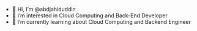 - 👋 Hi, I’m @abdjahiduddin
- 👀 I’m interested in Cloud Computing and Back-End Developer
- 🌱 I’m currently learning about Cloud Computing and Backend Engineer
<!-- - 💞️ I’m looking to collaborate on ...
- 📫 How to reach me ... -->

<!---
abdjahiduddin/abdjahiduddin is a ✨ special ✨ repository because its `README.md` (this file) appears on your GitHub profile.
You can click the Preview link to take a look at your changes.
--->
